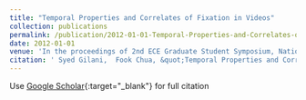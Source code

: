 ```yaml
---
title: "Temporal Properties and Correlates of Fixation in Videos"
collection: publications
permalink: /publication/2012-01-01-Temporal-Properties-and-Correlates-of-Fixation-in-Videos
date: 2012-01-01
venue: 'In the proceedings of 2nd ECE Graduate Student Symposium, National University of Singapore'
citation: ' Syed Gilani,  Fook Chua, &quot;Temporal Properties and Correlates of Fixation in Videos.&quot; In the proceedings of 2nd ECE Graduate Student Symposium, National University of Singapore, 2012.'
---
```

Use [Google Scholar](https://scholar.google.com/scholar?q=Temporal+Properties+and+Correlates+of+Fixation+in+Videos){:target="_blank"} for full citation